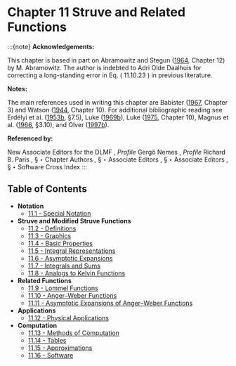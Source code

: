 # Chapter 11 Struve and Related Functions

:::{note}
**Acknowledgements:**

This chapter is based in part on Abramowitz and Stegun ([1964](./bib/index.html#bib24 "Handbook of Mathematical Functions with Formulas, Graphs, and Mathematical Tables"), Chapter 12) by M. Abramowitz. The author is indebted to Adri Olde Daalhuis for correcting a long-standing error in Eq. ( 11.10.23 ) in previous literature.

**Notes:**

The main references used in writing this chapter are Babister ([1967](./bib/B.html#bib166 "Transcendental Functions Satisfying Nonhomogeneous Linear Differential Equations"), Chapter 3) and Watson ([1944](./bib/W.html#bib2380 "A Treatise on the Theory of Bessel Functions"), Chapter 10). For additional bibliographic reading see Erdélyi et al. ([1953b](./bib/E.html#bib752 "Higher Transcendental Functions. Vol. II"), §7.5), Luke ([1969b](./bib/L.html#bib1496 "The Special Functions and their Approximations. Vol. 2")), Luke ([1975](./bib/L.html#bib1501 "Mathematical Functions and their Approximations"), Chapter 10), Magnus et al. ([1966](./bib/M.html#bib1534 "Formulas and Theorems for the Special Functions of Mathematical Physics"), §3.10), and Olver ([1997b](./bib/O.html#bib1809 "Asymptotics and Special Functions")).

**Referenced by:**

New Associate Editors for the DLMF , *Profile* Gergő Nemes , *Profile* Richard B. Paris , § ‣ Chapter Authors , § ‣ Associate Editors , § ‣ Associate Editors , § ‣ Software Cross Index
:::

## Table of Contents

- <a id="PT1"></a>**Notation**
  - [11.1 - Special Notation](./11.1.md)
- <a id="PT2"></a>**Struve and Modified Struve Functions**
  - [11.2 - Definitions](./11.2.md)
  - [11.3 - Graphics](./11.3.md)
  - [11.4 - Basic Properties](./11.4.md)
  - [11.5 - Integral Representations](./11.5.md)
  - [11.6 - Asymptotic Expansions](./11.6.md)
  - [11.7 - Integrals and Sums](./11.7.md)
  - [11.8 - Analogs to Kelvin Functions](./11.8.md)
- <a id="PT3"></a>**Related Functions**
  - [11.9 - Lommel Functions](./11.9.md)
  - [11.10 - Anger–Weber Functions](./11.10.md)
  - [11.11 - Asymptotic Expansions of Anger–Weber Functions](./11.11.md)
- <a id="PT4"></a>**Applications**
  - [11.12 - Physical Applications](./11.12.md)
- <a id="PT5"></a>**Computation**
  - [11.13 - Methods of Computation](./11.13.md)
  - [11.14 - Tables](./11.14.md)
  - [11.15 - Approximations](./11.15.md)
  - [11.16 - Software](./11.16.md)